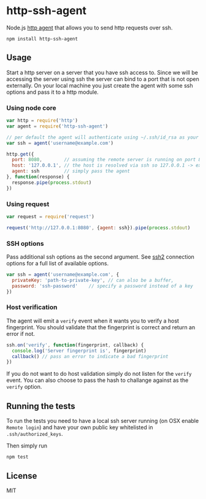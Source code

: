 # http-ssh-agent

Node.js [http agent](http://nodejs.org/api/http.html#http_class_http_agent) that allows you to send http requests over ssh.

```
npm install http-ssh-agent
```

## Usage

Start a http server on a server that you have ssh access to. Since we will be accessing the server using ssh the server can bind to a port that is not open externally.
On your local machine you just create the agent with some ssh options and pass it to a http module.

### Using node core

``` js
var http = require('http')
var agent = require('http-ssh-agent')

// per default the agent will authenticate using ~/.ssh/id_rsa as your private key
var ssh = agent('username@example.com')

http.get({
  port: 8080,        // assuming the remote server is running on port 8080
  host: '127.0.0.1', // the host is resolved via ssh so 127.0.0.1 -> example.com
  agent: ssh         // simply pass the agent
}, function(response) {
  response.pipe(process.stdout)
})
```

### Using request

``` js
var request = require('request')

request('http://127.0.0.1:8080', {agent: ssh}).pipe(process.stdout)
```

### SSH options

Pass additional ssh options as the second argument. See [ssh2](https://github.com/mscdex/ssh2) connection options for a full list of available options.

``` js
var ssh = agent('username@example.com', {
  privateKey: 'path-to-private-key', // can also be a buffer,
  password: 'ssh-password'    // specify a password instead of a key
})
```

### Host verification

The agent will emit a `verify` event when it wants you to verify a host fingerprint.
You should validate that the fingerprint is correct and return an error if not.

``` js
ssh.on('verify', function(fingerprint, callback) {
  console.log('Server fingerprint is', fingerprint)
  callback() // pass an error to indicate a bad fingerprint
})
```

If you do not want to do host validation simply do not listen for the `verify` event.
You can also choose to pass the hash to challange against as the `verify` option.

## Running the tests

To run the tests you need to have a local ssh server running (on OSX enable `Remote login`) and have your own public key
whitelisted in `.ssh/authorized_keys`.

Then simply run

```
npm test
```

## License

MIT
